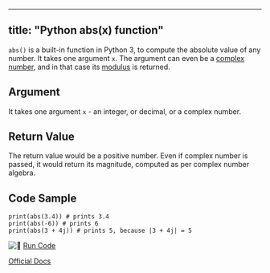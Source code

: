 
---
title: "Python abs(x) function"
---

`abs()` is a built-in function in Python 3, to compute the absolute value of any number. It takes one argument `x`. The argument can even be a [complex number](https://docs.python.org/3.0/library/cmath.html), and in that case its [modulus](http://www.mathcentre.ac.uk/resources/sigma%20complex%20number%20leaflets/sigma-complex9-2009-1.pdf) is returned.

## Argument

It takes one argument `x` - an integer, or decimal, or a complex number.

## Return Value

The return value would be a positive number. Even if complex number is passed, it would return its magnitude, computed as per complex number algebra.

## Code Sample

    print(abs(3.4)) # prints 3.4
    print(abs(-6)) # prints 6
    print(abs(3 + 4j)) # prints 5, because |3 + 4j| = 5

![:rocket:](//forum.freecodecamp.com/images/emoji/emoji_one/rocket.png?v=2 ":rocket:") [Run Code](https://repl.it/CL8k/0)

[Official Docs](https://docs.python.org/3/library/functions.html#abs)
